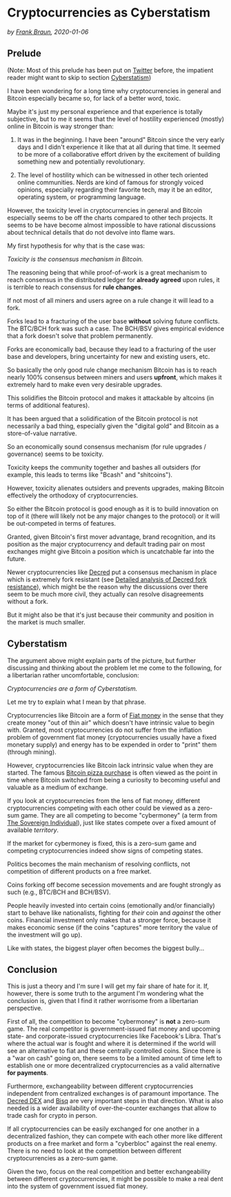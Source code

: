 # Cryptocurrencies as Cyberstatism

*by [Frank Braun](https://frankbraun.org), 2020-01-06*

## Prelude

(Note: Most of this prelude has been put on [Twitter](https://twitter.com/thefrankbraun/status/1213190589149265922) before, the impatient reader might want to skip to section [Cyberstatism](#cyberstatism))

I have been wondering for a long time why cryptocurrencies in general and Bitcoin especially became so, for lack of a better word, toxic.

Maybe it's just my personal experience and that experience is totally
subjective, but to me it seems that the level of hostility experienced
(mostly) online in Bitcoin is way stronger than:

1.  It was in the beginning. I have been "around" Bitcoin since the very
    early days and I didn't experience it like that at all during that
    time. It seemed to be more of a collaborative effort driven by the
    excitement of building something new and potentially revolutionary.

2.  The level of hostility which can be witnessed in other tech oriented
    online communities. Nerds are kind of famous for strongly voiced
    opinions, especially regarding their favorite tech, may it be an
    editor, operating system, or programming language.

However, the toxicity level in cryptocurrencies in general and Bitcoin
especially seems to be off the charts compared to other tech projects.
It seems to be have become almost impossible to have rational
discussions about technical details that do not devolve into flame wars.

My first hypothesis for why that is the case was:

_Toxicity is the consensus mechanism in Bitcoin._

The reasoning being that while proof-of-work is a great mechanism to
reach consensus in the distributed ledger for **already agreed** upon
rules, it is terrible to reach consensus for **rule changes**.

If not most of all miners and users agree on a rule change it will lead
to a fork.

Forks lead to a fracturing of the user base **without** solving future
conflicts. The BTC/BCH fork was such a case. The BCH/BSV gives empirical
evidence that a fork doesn't solve that problem permanently.

Forks are economically bad, because they lead to a fracturing of the
user base and developers, bring uncertainty for new and existing users,
etc.

So basically the only good rule change mechanism Bitcoin has is to reach
nearly 100% consensus between miners and users **upfront**, which makes
it extremely hard to make even very desirable upgrades.

This solidifies the Bitcoin protocol and makes it attackable by altcoins
(in terms of additional features).

It has been argued that a solidification of the Bitcoin protocol is not
necessarily a bad thing, especially given the "digital gold" and Bitcoin
as a store-of-value narrative.

So an economically sound consensus mechanism (for rule upgrades /
governance) seems to be toxicity.

Toxicity keeps the community together and bashes all outsiders (for
example, this leads to terms like "Bcash" and "shitcoins").

However, toxicity alienates outsiders and prevents upgrades, making
Bitcoin effectively the orthodoxy of cryptocurrencies.

So either the Bitcoin protocol is good enough as it is to build
innovation on top of it (there will likely not be any major changes to
the protocol) or it will be out-competed in terms of features.

Granted, given Bitcoin's first mover advantage, brand recognition, and
its position as the major cryptocurrency and default trading pair on
most exchanges might give Bitcoin a position which is uncatchable far
into the future.

Newer cryptocurrencies like [Decred](https://decred.org/) put a
consensus mechanism in place which is extremely fork resistant (see
[Detailed analysis of Decred fork
resistance](https://medium.com/decred/detailed-analysis-of-decred-fork-resistance-93022e0bcde7)),
which might be the reason why the discussions over there seem to be much
more civil, they actually can resolve disagreements without a fork.

But it might also be that it's just because their community and position
in the market is much smaller.

## Cyberstatism

The argument above might explain parts of the picture, but further
discussing and thinking about the problem let me come to the following,
for a libertarian rather uncomfortable, conclusion:

_Cryptocurrencies are a form of Cyberstatism._

Let me try to explain what I mean by that phrase.

Cryptocurrencies like Bitcoin are a form of [Fiat
money](https://en.wikipedia.org/wiki/Fiat_money) in the sense that they
create money "out of thin air" which doesn't have intrinsic value to
begin with. Granted, most cryptocurrencies do not suffer from the
inflation problem of government fiat money (cryptocurrencies usually
have a fixed monetary supply) and energy has to be expended in order to
"print" them (through mining).

However, cryptocurrencies like Bitcoin lack intrinsic value when they
are started. The famous [Bitcoin pizza
purchase](https://en.bitcoin.it/wiki/Laszlo_Hanyecz) is often viewed as
the point in time where Bitcoin switched from being a curiosity to
becoming useful and valuable as a medium of exchange.

If you look at cryptocurrencies from the lens of fiat money, different
cryptocurrencies competing with each other could be viewed as a zero-sum
game. They are all competing to become "cybermoney" (a term from [The
Sovereign
Individual](https://www.goodreads.com/book/show/82256.The_Sovereign_Individual)),
just like states compete over a fixed amount of available _territory_.

If the market for cybermoney is fixed, this is a zero-sum game and
competing cryptocurrencies indeed show signs of competing states.

Politics becomes the main mechanism of resolving conflicts, not
competition of different products on a free market.

Coins forking off become secession movements and are fought strongly as
such (e.g., BTC/BCH and BCH/BSV).

People heavily invested into certain coins (emotionally and/or
financially) start to behave like nationalists, fighting for _their_
coin and _against_ the other coins. Financial investment only makes that
a stronger force, because it makes economic sense (if the coins
"captures" more territory the value of the investment will go up).

Like with states, the biggest player often becomes the biggest bully...

## Conclusion

This is just a theory and I'm sure I will get my fair share of hate for
it. If, however, there is some truth to the argument I'm wondering what
the conclusion is, given that I find it rather worrisome from a
libertarian perspective.

First of all, the competition to become "cybermoney" is **not** a
zero-sum game. The real competitor is government-issued fiat money and
upcoming state- and corporate-issued cryptocurrencies like Facebook's
Libra. That's where the actual war is fought and where it is determined
if the world will see an alternative to fiat and these centrally
controlled coins. Since there is a "war on cash" going on, there seems
to be a limited amount of time left to establish one or more
decentralized cryptocurrencies as a valid alternative **for payments**.

Furthermore, exchangeability between different cryptocurrencies
independent from centralized exchanges is of paramount importance. The
[Decred DEX](https://github.com/decred/dcrdex) and
[Bisq](https://bisq.network) are very important steps in that direction.
What is also needed is a wider availability of over-the-counter
exchanges that allow to trade cash for crypto in person.

If all cryptocurrencies can be easily exchanged for one another in a
decentralized fashion, they can compete with each other more like
different products on a free market and form a "cyberbloc" against the
real enemy. There is no need to look at the competition between
different cryptocurrencies as a zero-sum game.

Given the two, focus on the real competition and better exchangeability
between different cryptocurrencies, it might be possible to make a real
dent into the system of government issued fiat money.
